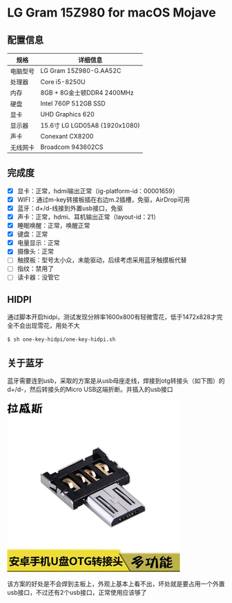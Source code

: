 # LG Gram 15Z980 for macOS Mojave

## 配置信息

| 规格     | 详细信息                      |
| -------- | ----------------------------- |
| 电脑型号 | LG Gram 15Z980-G.AA52C        |
| 处理器   | Core i5-8250U                 |
| 内存     | 8GB + 8G金士顿DDR4 2400MHz    |
| 硬盘     | Intel 760P 512GB SSD          |
| 显卡     | UHD Graphics 620              |
| 显示器   | 15.6寸 LG LGD05A8 (1920x1080) |
| 声卡     | Conexant CX8200               |
| 无线网卡 | Broadcom 943602CS             |

## 完成度

- [x] 显卡：正常，hdmi输出正常（ig-platform-id：00001659）
- [x] WIFI：通过m-key转接板插在右边m.2插槽，免驱，AirDrop可用
- [x] 蓝牙：d+/d-线接到外置usb接口，免驱
- [x] 声卡：正常，hdmi、耳机输出正常（layout-id：21）
- [x] 睡眠唤醒：正常，唤醒正常
- [x] 键盘：正常
- [x] 电量显示：正常
- [x] 摄像头：正常
- [ ] 触摸板：型号太小众，未能驱动，后续考虑采用蓝牙触摸板代替
- [ ] 指纹：禁用了
- [ ] 读卡器：没管它

## HIDPI

通过脚本开启hidpi，测试发现分辨率1600x800有轻微雪花，低于1472x828才完全不会出现雪花，用处不大

```bash
$ sh one-key-hidpi/one-key-hidpi.sh
```

## 关于蓝牙

蓝牙需要连到usb，采取的方案是从usb母座走线，焊接到otg转接头（如下图）的d+/d-，然后转接头的Micro USB这端折断。并插入的usb接口

![otg](img/otg.jpg)

该方案的好处是不会焊到主板上，外观上基本上看不出，坏处就是要占用一个外置usb接口，不过还有2个usb接口，正常使用应该够了
